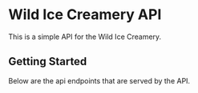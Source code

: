 # Wild Ice Creamery API

This is a simple API for the Wild Ice Creamery.

## Getting Started

Below are the api endpoints that are served by the API.
